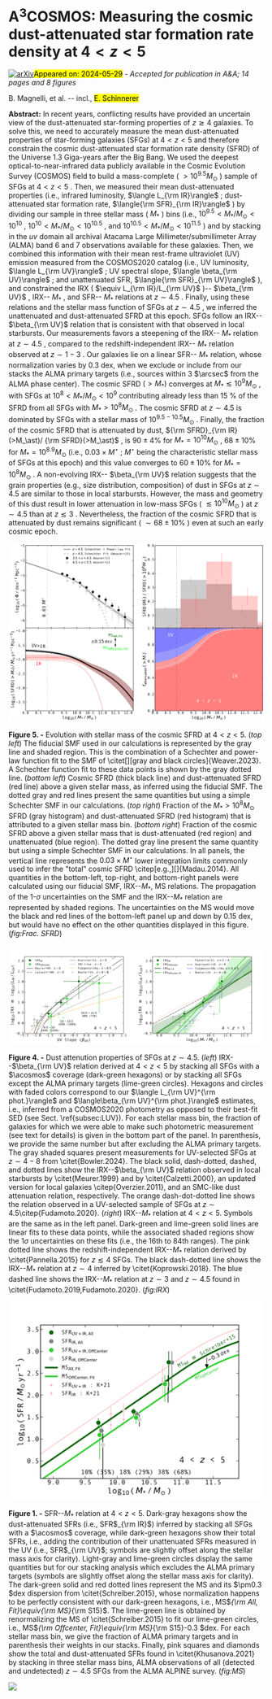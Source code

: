 <div class="macros" style="visibility:hidden;">
$\newcommand{\ensuremath}{}$
$\newcommand{\xspace}{}$
$\newcommand{\object}[1]{\texttt{#1}}$
$\newcommand{\farcs}{{.}''}$
$\newcommand{\farcm}{{.}'}$
$\newcommand{\arcsec}{''}$
$\newcommand{\arcmin}{'}$
$\newcommand{\ion}[2]{#1#2}$
$\newcommand{\textsc}[1]{\textrm{#1}}$
$\newcommand{\hl}[1]{\textrm{#1}}$
$\newcommand{\footnote}[1]{}$
$\newcommand{\acosmos}{A^3COSMOS }$
$\newcommand\natexlab{#1}$</div>



<div id="title">

# A$^3$COSMOS: Measuring the cosmic dust-attenuated star formation rate density at $4 < z < 5$

</div>
<div id="comments">

[![arXiv](https://img.shields.io/badge/arXiv-2405.18086-b31b1b.svg)](https://arxiv.org/abs/2405.18086)<mark>Appeared on: 2024-05-29</mark> -  _Accepted for publication in A&A; 14 pages and 8 figures_

</div>
<div id="authors">

B. Magnelli, et al. -- incl., <mark>E. Schinnerer</mark>

</div>
<div id="abstract">

**Abstract:** In recent years, conflicting results have provided an uncertain view of the dust-attenuated star-forming properties of $z\gtrsim4$ galaxies. To solve this, we need to accurately measure the mean dust-attenuated properties of star-forming galaxies (SFGs) at $4<z<5$ and therefore constrain the cosmic dust-attenuated star formation rate density (SFRD) of the Universe 1.3 Giga-years after the Big Bang. We used the deepest optical-to-near-infrared data publicly available in the Cosmic Evolution Survey (COSMOS) field to build a mass-complete ( $>10^{9.5} M_{\odot}$ ) sample of SFGs at $4<z<5$ .   Then, we measured their mean dust-attenuated properties (i.e., infrared luminosity, $\langle L_{\rm IR}\rangle$ ; dust-attenuated star formation rate, $\langle{\rm SFR}_{\rm IR}\rangle$ ) by dividing our sample in three stellar mass ( $M_\ast$ ) bins (i.e., $10^{9.5} < M_\ast/M_\odot<10^{10}$ , $10^{10} < M_\ast/M_\odot<10^{10.5}$ , and $10^{10.5} < M_\ast/M_\odot<10^{11.5}$ ) and by stacking in the $uv$ domain all archival Atacama Large Millimeter/submillimeter Array (ALMA) band 6 and 7 observations available for these galaxies.   Then, we combined this information with their mean rest-frame ultraviolet (UV) emission measured from the COSMOS2020 catalog (i.e., UV luminosity, $\langle L_{\rm UV}\rangle$ ; UV spectral slope, $\langle \beta_{\rm UV}\rangle$ ; and unattenuated SFR, $\langle{\rm SFR}_{\rm UV}\rangle$ ), and constrained the IRX ( $\equiv L_{\rm IR}/L_{\rm UV}$ )-- $\beta_{\rm UV}$ , IRX-- $M_\ast$ , and SFR-- $M_\ast$ relations at $z\sim4.5$ .   Finally, using these relations and the stellar mass function of SFGs at $z\sim4.5$ , we inferred the unattenuated and dust-attenuated SFRD at this epoch. SFGs follow an IRX-- $\beta_{\rm UV}$ relation that is consistent with that observed in local starbursts.   Our measurements favors a steepening of the IRX-- $M_\ast$ relation at $z\sim4.5$ , compared to the redshift-independent IRX-- $M_\ast$ relation observed at $z\sim1-3$ .   Our galaxies lie on a linear SFR-- $M_\ast$ relation, whose normalization varies by 0.3 dex, when we exclude or include from our stacks the ALMA primary targets (i.e., sources within 3 $\arcsec$ from the ALMA phase center).   The cosmic SFRD $(>M_\ast)$ converges at $M_\ast\lesssim10^{9} M_\odot$ , with SFGs at $10^8<M_\ast/M_\odot<10^9$ contributing already less than 15 \% of the SFRD from all SFGs with $M_\ast>10^8 M_\odot$ .   The cosmic SFRD at $z\sim4.5$ is dominated by SFGs with a stellar mass of $10^{9.5-10.5} M_\odot$ .   Finally, the fraction of the cosmic SFRD that is attenuated by dust, ${\rm SFRD}_{\rm IR}(>M_\ast)/ {\rm SFRD}(>M_\ast)$ , is $90\pm4\%$ for $M_\ast = 10^{10} M_\odot$ , $68\pm10\%$ for $M_\ast=10^{8.9} M_\odot$ (i.e., $0.03\times M^\star$ ; $M^\star$ being the characteristic stellar mass of SFGs at this epoch) and this value converges to $60\pm10\%$ for $M_\ast=10^{8} M_\odot$ . A non-evolving IRX-- $\beta_{\rm UV}$ relation suggests that the grain properties (e.g., size distribution, composition) of dust in SFGs at $z\sim4.5$ are similar to those in local starbursts.   However, the mass and geometry of this dust result in lower attenuation in low-mass SFGs ( $\lesssim10^{10} M_\odot$ ) at $z\sim4.5$ than at $z\lesssim3$ .   Nevertheless, the fraction of the cosmic SFRD that is attenuated by dust remains significant ( $\sim68\pm10\%$ ) even at such an early cosmic epoch.

</div>

<div id="div_fig1">

<img src="tmp_2405.18086/./Fraction_SFRD_z_4.png" alt="Fig5" width="100%"/>

**Figure 5. -** Evolution with stellar mass of the cosmic SFRD at $4<z<5$.
      (_top left_) The fiducial SMF used in our calculations is represented by the gray line and shaded region.
      This is the combination of a Schechter and power-law function fit to the SMF of \citet[][gray and black circles]{Weaver.2023}.
      A Schechter function fit to these data points is shown by the gray dotted line.
      (_bottom left_) Cosmic SFRD (thick black line) and dust-attenuated SFRD (red line) above a given stellar mass, as inferred using the fiducial SMF.
      The dotted gray and red lines present the same quantities but using a simple Schechter SMF in our calculations.
      (_top right_) Fraction of the $M_\ast>10^{8} M_\odot$ SFRD (gray histogram) and dust-attenuated SFRD (red histogram) that is attributed to a given stellar mass bin.
      (_bottom right_) Fraction of the cosmic SFRD above a given stellar mass that is dust-attenuated (red region) and unattenuated (blue region).
      The dotted gray line present the same quantity but using a simple Schechter SMF in our calculations.
      In all panels, the vertical line represents the $0.03\times M^\star$ lower integration limits commonly used to infer the "total" cosmic SFRD \citep[e.g.,][]{Madau.2014}.
      All quantities in the bottom-left, top-right, and bottom-right panels were calculated using our fiducial SMF, IRX--$M_\ast$, MS relations.
      The propagation of the 1-$\sigma$ uncertainties on the SMF and the IRX--$M_\ast$ relation are represented by shaded regions.
      The uncertainties on the MS would move the black and red lines of the bottom-left panel up and down by 0.15 dex, but would have no effect on the other quantities displayed in this figure. (*fig:Frac. SFRD*)

</div>
<div id="div_fig2">

<img src="tmp_2405.18086/./IRX_Beta_z_4.png" alt="Fig4.1" width="50%"/><img src="tmp_2405.18086/./IRX_M_z_4.png" alt="Fig4.2" width="50%"/>

**Figure 4. -** Dust attenution properties of SFGs at $z\sim4.5$.
      (_left_) IRX--$\beta_{\rm UV}$ relation derived at $4<z<5$ by stacking all SFGs with a $\acosmos$ coverage (dark-green hexagons) or by stacking all SFGs except the ALMA primary targets (lime-green circles).
      Hexagons and circles with faded colors correspond to our $\langle L_{\rm UV}^{\rm phot.}\rangle$ and $\langle\beta_{\rm UV}^{\rm phot.}\rangle$ estimates, i.e., inferred from a COSMOS2020 photometry as opposed to their best-fit SED (see Sect. \ref{subsec:LUV}).
      For each stellar mass bin, the fraction of galaxies for which we were able to make such photometric measurement (see text for details) is given in the bottom part of the panel.
      In parenthesis, we provide the same number but after excluding the ALMA primary targets.
      The gray shaded squares present measurements for UV-selected SFGs at $z\sim4-8$ from \citet{Bowler.2024}.
      The black solid, dash-dotted, dashed, and dotted lines show the IRX--$\beta_{\rm UV}$ relation observed in local starbursts by \citet{Meurer.1999} and by \citet{Calzetti.2000}, an updated version for local galaxies \citep{Overzier.2011}, and an SMC-like dust attenuation relation, respectively.
      The orange dash-dot-dotted line shows the relation observed in a UV-selected sample of SFGs at $z\sim4.5$\citep{Fudamoto.2020}.
      (_right_) IRX--$M_{\ast}$ relation at $4<z<5$.
      Symbols are the same as in the left panel.
      Dark-green and lime-green solid lines are linear fits to these data points, while the associated shaded regions show the 1$\sigma$ uncertainties on these fits (i.e., the 16th to 84th ranges).
      The pink dotted line shows the redshift-independent IRX--$M_{\ast}$ relation derived by \citet{Pannella.2015} for $z\lesssim4$ SFGs.
      The black dash-dotted line shows the IRX--$M_{\ast}$ relation at $z\sim4$ inferred by \citet{Koprowski.2018}.
      The blue dashed line shows the IRX--$M_{\ast}$ relation at $z\sim3$ and $z\sim4.5$ found in \citet{Fudamoto.2019,Fudamoto.2020}.
       (*fig:IRX*)

</div>
<div id="div_fig3">

<img src="tmp_2405.18086/./SFR_M_z_4.png" alt="Fig1" width="100%"/>

**Figure 1. -** SFR--$M_{\ast}$ relation at $4<z<5$.
      Dark-gray hexagons show the dust-attenuated SFRs (i.e., SFR$_{\rm IR}$) inferred by stacking all SFGs with a $\acosmos$ coverage, while dark-green hexagons show their total SFRs, i.e., adding the contribution of their unattenuated SFRs measured in the UV (i.e., SFR$_{\rm UV}$; symbols are slightly offset along the stellar mass axis for clarity).
      Light-gray and lime-green circles display the same quantities but for our stacking analysis which excludes the ALMA primary targets (symbols are slightly offset along the stellar mass axis for clarity).
      The dark-green solid and red dotted lines represent the MS and its $\pm0.3 $dex dispersion from \citet{Schreiber.2015}, whose normalization happens to be perfectly consistent with our dark-green hexagons, i.e., MS$_{\rm All,  Fit}\equiv{\rm MS}_{\rm S15}$.
      The lime-green line is obtained by renormalizing the MS of \citet{Schreiber.2015} to fit our lime-green circles, i.e., MS$_{\rm Offcenter, Fit}\equiv{\rm MS}_{\rm S15}-0.3 $dex.
      For each stellar mass bin, we give the fraction of ALMA primary targets and in parenthesis their weights in our stacks.
      Finally, pink squares and diamonds show the total and dust-attenuated SFRs found in \citet{Khusanova.2021} by stacking in three stellar mass bins, ALMA observations of all (detected and undetected) $z\sim4.5$ SFGs from the ALMA ALPINE survey.
       (*fig:MS*)

</div><div id="qrcode"><img src=https://api.qrserver.com/v1/create-qr-code/?size=100x100&data="https://arxiv.org/abs/2405.18086"></div>
